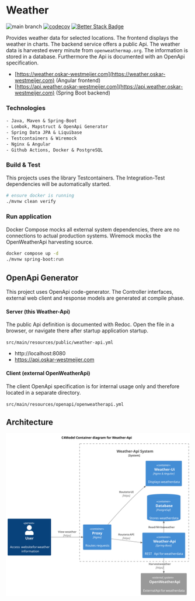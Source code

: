 # Weather

![main branch](https://github.com/OskarWestmeijer/weather/actions/workflows/main-build-test-release.yml/badge.svg)
[![codecov](https://codecov.io/github/OskarWestmeijer/weather/graph/badge.svg?token=KPHN0THI0X)](https://codecov.io/github/OskarWestmeijer/weather)
[![Better Stack Badge](https://uptime.betterstack.com/status-badges/v1/monitor/vmxk.svg)](https://uptime.betterstack.com/?utm_source=status_badge)

Provides weather data for selected locations. The frontend displays the weather in charts. The backend service offers a public
Api. The weather data is harvested every minute from `openweathermap.org`. The information is stored in a database. Furthermore the Api is
documented with an OpenApi specification.

- [https://weather.oskar-westmeijer.com](https://weather.oskar-westmeijer.com) (Angular frontend)
- [https://api.weather.oskar-westmeijer.com](https://api.weather.oskar-westmeijer.com) (Spring Boot backend)

### Technologies

```
- Java, Maven & Spring-Boot
- Lombok, Mapstruct & OpenApi Generator
- Spring Data JPA & Liquibase
- Testcontainers & Wiremock
- Nginx & Angular
- Github Actions, Docker & PostgreSQL
```

### Build & Test

This projects uses the library Testcontainers. The Integration-Test dependencies will be automatically started.

``` bash
# ensure docker is running
./mvnw clean verify
```

### Run application

Docker Compose mocks all external system dependencies, there are no connections to actual production systems.
Wiremock mocks the OpenWeatherApi harvesting source.

``` bash
docker compose up -d
./mvnw spring-boot:run
```

## OpenApi Generator

This project uses OpenApi code-generator. The Controller interfaces, external web client and response models are generated at compile phase.

#### Server (this Weather-Api)

The public Api definition is documented with Redoc. Open the file in a browser, or navigate there after startup application startup.

`src/main/resources/public/weather-api.yml`

- http://localhost:8080
- https://api.oskar-westmeijer.com

#### Client (external OpenWeatherApi)

The client OpenApi specification is for internal usage only and therefore located in a separate directory.

`src/main/resources/openapi/openweatherapi.yml`

## Architecture

![Alt c4-model system context diagram](docs/c4model/c4_container.svg)
